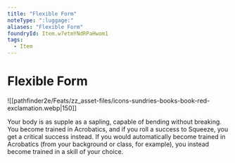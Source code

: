 ```yaml
---
title: "Flexible Form"
noteType: ":luggage:"
aliases: "Flexible Form"
foundryId: Item.w7etmYNdRPaHwom1
tags:
  - Item
---
```


# Flexible Form
![[pathfinder2e/Feats/zz_asset-files/icons-sundries-books-book-red-exclamation.webp|150]]

Your body is as supple as a sapling, capable of bending without breaking. You become trained in Acrobatics, and if you roll a success to Squeeze, you get a critical success instead. If you would automatically become trained in Acrobatics (from your background or class, for example), you instead become trained in a skill of your choice.
